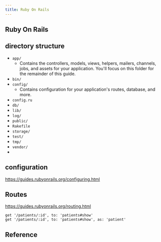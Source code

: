 ```yaml
---
title: Ruby On Rails
---
```


## Ruby On Rails


## directory structure
- `app/`
    - Contains the controllers, models, views, helpers, mailers, channels, jobs, and assets for your application. You'll focus on this folder for the remainder of this guide.
- `bin/`
- `config/`
    - Contains configuration for your application's routes, database, and more.
- `config.ru`
- `db/`
- `lib/`
- `log/`
- `public/`
- `Rakefile`
- `storage/`
- `test/`
- `tmp/`
- `vendor/`
-

## configuration
https://guides.rubyonrails.org/configuring.html

## Routes
https://guides.rubyonrails.org/routing.html


```
get '/patients/:id', to: 'patients#show'
get '/patients/:id', to: 'patients#show', as: 'patient'

```

## Reference
